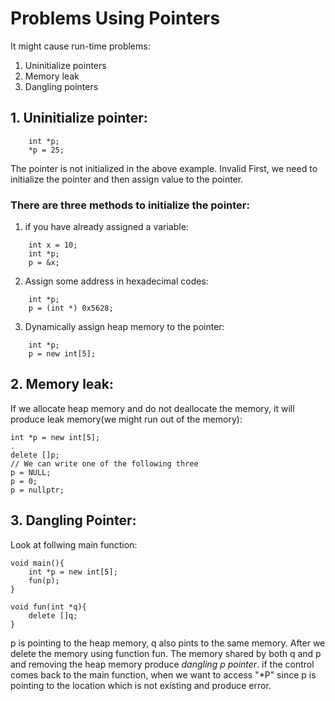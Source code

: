 # Problems Using Pointers
It might cause run-time problems:
1. Uninitialize pointers
2. Memory leak
3. Dangling pointers

## 1. Uninitialize pointer:
```
    int *p;
    *p = 25;
```
The pointer is not initialized in the above example. Invalid 
First, we need to initialize the pointer and then assign value to the pointer.

### There are three methods to initialize the pointer:
1. if you have already assigned a variable:
```
    int x = 10;
    int *p;
    p = &x;
 ```
2. Assign some address in hexadecimal codes:
```
    int *p;
    p = (int *) 0x5628;
```
3. Dynamically assign heap memory to the pointer:
```
    int *p;
    p = new int[5];
```

## 2. Memory leak:
If we allocate heap memory and  do not deallocate the memory, it will produce leak memory(we might run out of the memory):

    int *p = new int[5];
    .
    delete []p;
    // We can write one of the following three 
    p = NULL; 
    p = 0;
    p = nullptr;

## 3. Dangling Pointer:
Look at follwing main function:

    void main(){
        int *p = new int[5];
        fun(p);
    }

    void fun(int *q){
        delete []q;
    }
p is pointing to the heap memory, q also pints to the same memory. After we delete the memory using function fun. The memory shared by both q and p and removing the heap memory produce *dangling p pointer*. if the control comes back to the main function, when we want to access "*P" since p is pointing to the location which is not existing and produce error.


